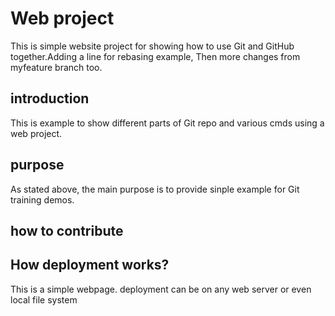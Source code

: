 # Web project

This is simple website project for showing how to use Git and GitHub together.Adding a line for rebasing example, Then more changes from myfeature branch too.

## introduction

This is example to show different parts of Git repo and various cmds using a web project.

## purpose

As stated above, the main purpose is to provide sinple example for Git training demos.

## how to contribute

## How deployment works?

This is a simple webpage. deployment can be on any web server or even local file system
